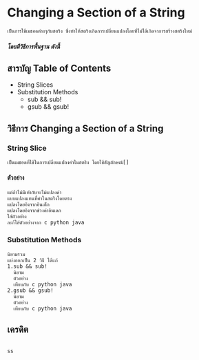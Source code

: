 # Changing a Section of a String 
    เป็นการใช้เมธอดต่างๆกับสตริง ซึ่งทำให้สตริงเกิดการเปลี่ยนแปลงโดยที่ไม่ได้เกิดจาการสร้างสตริงใหม่
  ##### โดยมีวิธีการพื้นฐาน ดังนี้ 
   
## สารบัญ Table of Contents

 - String Slices
  - Substitution Methods
    - sub && sub!
    - gsub && gsub!

## วิธีการ Changing a Section of a String 
### String Slice 
    เป็นเมธอดที่ใช้ในการเปลี่ยนแปลงคำในสตริง โดยใช้สัญลักษณ์[]
#### ตัวอย่าง
    
    
    แต่ถ้าไม่มีเท่ากับจะไม่แปลงค่า
    แบบแปลงแทนที่คำในสตริงโดยตรง
    แปลงโดยอิงจากอินเด็ก
    แปลงโดยอิงจากช่วงค่าอินเดก
    ใส่ตัวอย่าง 
    ละก้ใส่ตัวอย่างจาก c python java
### Substitution Methods
    นิยามรวม
    แบ่งออกเป็น 2 วิธี ได้แก่
    1.sub && sub!
      นิยาม
      ตัวอย่าง
      เทียบกับ c python java
    2.gsub && gsub!
      นิยาม
      ตัวอย่าง
      เทียบกับ c python java
  
## เครดิต

``` Ruby

ss

```